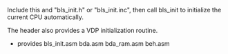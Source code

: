 Include this and "bls_init.h" or "bls_init.inc", then call bls_init to
initialize the current CPU automatically.

The header also provides a VDP initialization routine.

 - provides bls_init.asm bda.asm bda_ram.asm beh.asm

